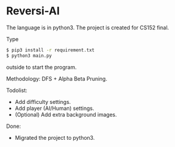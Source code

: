 # Reversi-AI

The language is in python3. The project is created for CS152 final.

Type
```bash
$ pip3 install -r requirement.txt
$ python3 main.py
```
outside to start the program.

Methodology: DFS + Alpha Beta Pruning.

Todolist:
- Add difficulty settings.
- Add player (AI/Human) settings.
- (Optional) Add extra background images.

Done:
- Migrated the project to python3.